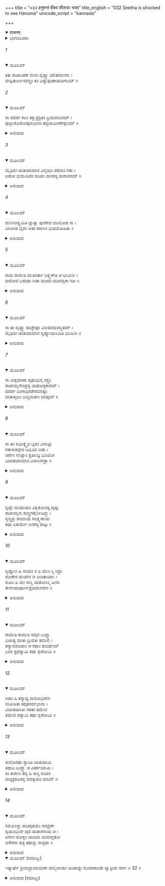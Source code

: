 +++
title = "०३२ हनुमन्तं वीक्ष्य सीतायाः भयम्"
title_english = "032 Seetha is shocked to see Hanuma"
unicode_script = "kannada"

+++
<details open><summary>वाचनम्</summary>

<div class="audioEmbed"  caption="श्रीराम-हरिसीताराममूर्ति-घनपाठिभ्यां वचनम्" src="https://archive.org/download/Ramayana-recitation-Sriram-harisItArAmamUrti-Ghanapaati-v2/Kanda_5/Kanda_5_SK-032-Seetha_is_shocked_to_see_Hanuma.mp3"></div>
</details>



<details><summary>ಭಾಗಸೂಚನಾ</summary>

ಸೀತಾದೇವಿಯ ತರ್ಕ - ವಿತರ್ಕಗಳು
</details>

###### 1


<details open><summary>ಮೂಲಮ್</summary>

ತತಃ ಶಾಖಾಂತರೇ ಲೀನಂ ದೃಷ್ಟ್ವಾ ಚಲಿತಮಾನಸಾ ।  
ವೇಷ್ಟಿತಾರ್ಜುನವಸ್ತ್ರಂ ತಂ ವಿದ್ಯುತ್ಸಂಘಾತಪಿಂಗಲಮ್ ॥
</details>

###### 2


<details open><summary>ಮೂಲಮ್</summary>

ಸಾ ದದರ್ಶ ಕಪಿಂ ತತ್ರ ಪ್ರಶ್ರಿತಂ ಪ್ರಿಯವಾದಿನಮ್ ।  
ಫುಲ್ಲಾಶೋಕೋತ್ಕರಾಭಾಸಂ ತಪ್ತಚಾಮೀಕರೇಕ್ಷಣಮ್ ॥
</details>

<details><summary>ಅನುವಾದ</summary>

ಅನಂತರ ಸೀತಾದೇವಿಯು ರೆಂಬೆಗಳ ಮಧ್ಯದಲ್ಲಿ ಅಡಗಿಕೊಂಡಿದ್ದ ಹನುಮಂತನನ್ನು ನೋಡಿದಳು. ಅವನು ಆಗ ಬಿಳುಪಾದ ವಸ್ತ್ರವನ್ನುಟ್ಟಿದ್ದನು. ಮಿಂಚಿನ ಸಮೂಹದಂತೆ ಪಿಂಗಳ ವರ್ಣದವನಾಗಿದ್ದನು. ವಿನಯಶೀಲನಾಗಿ ಪ್ರಿಯವಾದ ಮಾತುಗಳನ್ನಾಡುತ್ತಿದ್ದನು. ಪುಷ್ಪಭರಿತವಾದ ಅಶೋಕ ವೃಕ್ಷದಂತೆ ಶೋಭಾಯಮಾನವಾಗಿದ್ದನು. ಅವನ ಕಣ್ಣುಗಳು ಪುಟಕ್ಕೆ ಹಾಕಿದ ಚಿನ್ನದಂತೆ ಳಳಿಸುತ್ತಿದ್ದವು. ಅಂತಹ ಸುಂದರಕಾಯನಾದ ಹನುಮಂತನನ್ನು ನೋಡಿದೊಡನೆ ಸೀತಾದೇವಿಯ ಮನಸ್ಸಿನಲ್ಲಿ ಕುತೂಹಲವುಂಟಾಯಿತು.॥1-2॥
</details>

###### 3


<details open><summary>ಮೂಲಮ್</summary>

ಮೈಥಿಲೀ ಚಿಂತಯಾಮಾಸ ವಿಸ್ಮಯಂ ಪರಮಂ ಗತಾ ।  
ಅಹೋ ಭೀಮಮಿದಂ ರೂಪಂ ವಾನರಸ್ಯ ದುರಾಸದಮ್ ॥
</details>

<details><summary>ಅನುವಾದ</summary>

ಮತ್ತೆ ಮೈಥಿಲಿಯು ಮರದ ಮೇಲೆ ವಿನಯದಿಂದ ಕುಳಿತಿರುವ ಕಪಿವರವನ್ನು ನೋಡಿ, ಹೆಚ್ಚಾದ ಆಶ್ಚರ್ಯಪಟ್ಟು ಚಿಂತಿಸ ತೋಡಗಿದಳು.॥3॥
</details>

###### 4


<details open><summary>ಮೂಲಮ್</summary>

ದುರ್ನಿರೀಕ್ಷ್ಯಮಿತಿ ಜ್ಞಾತ್ವಾ ಪುನರೇವ ಮುಮೋಹ ಸಾ ।  
ವಿಲಲಾಪ ಭೃಶಂ ಸೀತಾ ಕರುಣಂ ಭಯಮೋಹಿತಾ ॥
</details>

<details><summary>ಅನುವಾದ</summary>

ಆಹಾ! ಈ ವಾನರನ ರೂಪವು ಎಷ್ಟು ಆಶ್ಚರ್ಯವಾಗಿದೆ. ಇದು ಭಯಂಕರವೂ, ಬಳಿಗೆ ಹೋಗಲೂ, ನೋಡಲೂ ಅಸಾಧ್ಯವಾಗಿದೆ. ಹೀಗೆ ಭಾವಿಸಿ ಸೀತಾದೇವಿಯು ಪುನಃ ಮೋಹಿತಳಾದಳು.॥4॥
</details>

###### 5


<details open><summary>ಮೂಲಮ್</summary>

ರಾಮ ರಾಮೇತಿ ದುಃಖಾರ್ತಾ ಲಕ್ಷ್ಮಣೇತಿ ಚ ಭಾಮಿನೀ ।  
ರುರೋದ ಬಹುಧಾ ಸೀತಾ ಮಂದಂ ಮಂದಸ್ವರಾ ಸತೀ ॥
</details>

<details><summary>ಅನುವಾದ</summary>

ಭಯಮೋಹಿತಳೂ, ದುಃಖಪೀಡಿತಳೂ ಆದ ಸೀತೆಯು ಅತಿದೀನಳಾಗಿ ರಾಮಾ! ರಾಮಾ!! ಲಕ್ಷ್ಮಣಾ! ಎಂದು ವಿಲಾಪಿಸ ತೊಡಗಿದಳು.॥5॥
</details>

###### 6


<details open><summary>ಮೂಲಮ್</summary>

ಸಾ ತಂ ದೃಷ್ಟ್ವಾ ಹರಿಶ್ರೇಷ್ಠಂ ವಿನೀತವದುಪಸ್ಥಿತಮ್ ।  
ಮೈಥಿಲೀ ಚಿಂತಯಾಮಾಸ ಸ್ವಪ್ನೋಯಽಮಿತಿ ಭಾಮಿನೀ ॥
</details>

<details><summary>ಅನುವಾದ</summary>

ಸಾಧ್ವಿಯಾದ ಸೀತೆಯು ಸಣ್ಣ ಸ್ವರದಿಂದ (ರಾಕ್ಷಸಿಯರು ಕೇಳದಂತೆ) ಮೆಲ್ಲಗೆ ಬಹಳವಾಗಿ ಅತ್ತಳು. ವಿನಮ್ರಮೂರ್ತಿಯಂತಿದ್ದ ಆ ಹರಿಶ್ರೇಷ್ಠನಾದ ಹನುಮಂತನನ್ನು ನೋಡಿ ‘ಇದೇನು ಸ್ವಪ್ನವಿರಬಹುದೇ?’ ಎಂದು ಚಿಂತಿಸತೊಡಗಿದಳು.॥6॥
</details>

###### 7


<details open><summary>ಮೂಲಮ್</summary>

ಸಾ ವೀಕ್ಷಮಾಣಾ ಪೃಥುಭುಗ್ನ ವಕ್ತ್ರಂ  
ಶಾಖಾಮೃಗೇಂದ್ರಸ್ಯ ಯಥೋಕ್ತಕಾರಮ್ ।  
ದದರ್ಶ ಪಿಂಗಾಧಿಪತೇರಮಾತ್ಯಂ  
ವಾತಾತ್ಮಜಂ ಬುದ್ಧಿಮತಾಂ ವರಿಷ್ಠಮ್ ॥
</details>

<details><summary>ಅನುವಾದ</summary>

ಅವಳು ಆ ಕಡೆ - ಈ ಕಡೆ ನೋಡಿ ದಪ್ಪವಾಗಿದ್ದು ವಕ್ರವಾದ ಮುಖವುಳ್ಳವನೂ, ಪಿಂಗಳ ಕಣ್ಣಿನ ಸುಗ್ರೀವನಿಗೆ ಮಂತ್ರಿಯೂ, ಆಜ್ಞಾನುವರ್ತಿಯೂ, ಅತ್ಯಂತ ಶ್ಲಾಘನೀಯನೂ, ಬುದ್ಧಿವಂತರಲ್ಲಿ ಶ್ರೇಷ್ಠನೂ, ವಾಯುಪುತ್ರನೂ ಆದ ಕಪಿಶ್ರೇಷ್ಠ ಹನುಮಂತನನ್ನು ಪುನಃ-ಪುನಃ ನೋಡಿದಳು.॥7॥
</details>

###### 8


<details open><summary>ಮೂಲಮ್</summary>

ಸಾ ತಂ ಸಮೀಕ್ಷ್ಯೈವ ಭೃಶಂ ವಿಸಂಜ್ಞಾ  
ಗತಾಸುಕಲ್ಪೇವ ಬಭೂವ ಸೀತಾ ।  
ಚಿರೇಣ ಸಂಜ್ಞಾಂ ಪ್ರತಿಲಭ್ಯ ಭೂಯೋ  
ವಿಚಿಂತಯಾಮಾಸ ವಿಶಾಲನೇತ್ರಾ ॥
</details>

<details><summary>ಅನುವಾದ</summary>

ನೋಡುತ್ತಿರುವಂತೆ ರಾವಣನೇ ಕಪಿರೂಪದಿಂದ ಬಂದಿರಬಹುದೆಂದು ಭಾವಿಸಿ ಮೂರ್ಛೆ ಹೊಂದಿ ಮೃತಪ್ರಾಯಳಾದಳು. ಸ್ವಲ್ಪ ಹೊತ್ತಿನಲ್ಲಿ ಎಚ್ಚರಗೊಂಡು ಮರಳಿ ಚಿಂತಿಸತೊಡಗಿದಳು.॥8॥
</details>

###### 9


<details open><summary>ಮೂಲಮ್</summary>

ಸ್ವಪ್ನೇ ಮಯಾಯಂ ವಿಕೃತೋಽದ್ಯ ದೃಷ್ಟಃ  
ಶಾಖಾಮೃಗಃ ಶಾಸ್ತ್ರಗಣೈರ್ನಿಷಿದ್ಧಃ ।  
ಸ್ವಸ್ತ್ಯಸ್ತು ರಾಮಾಯ ಸಲಕ್ಷ್ಮಣಾಯ  
ತಥಾ ಪಿತುರ್ಮೇ ಜನಕಸ್ಯ ರಾಜ್ಞಃ ॥
</details>

<details><summary>ಅನುವಾದ</summary>

ನಾನು ಕನಸಿನಲ್ಲಿ ವಿಕೃತಾಕಾರದಿಂದ ಇರುವ ಒಂದು ವಾನರನನ್ನು ನೋಡಿದೆ. ‘‘ಸ್ವಪ್ನದಲ್ಲಿ ವಾನರನನ್ನು ನೋಡುವುದು ಒಳೆಯದಲ್ಲ’’ ಎಂದು ಸ್ವಪ್ನಶಾಸ್ತ್ರದಲ್ಲಿ ಹೇಳಿದೆ. ಈ ದುಃಸ್ವಪ್ನದಿಂದ ಯಾರಿಗೆ ಆಪತ್ತು ಕಾದಿದೆಯೋ ತಿಳಿಯದು. ಶ್ರೀರಾಮನಿಗೆ, ಲಕ್ಷ್ಮಣನಿಗೆ, ನನ್ನ ತಂದೆಯಾದ ಜನಕನಿಗೆ, ನನಗೂ; ಹೀಗೆ ಯಾರಿಗೂ ಈ ಸ್ವಪ್ನ ಪ್ರಭಾವವು ತಟ್ಟದಿರಲಿ. ಎಲ್ಲರಿಗೆ ಮಂಗಳವೇ ಆಗಲೀ.॥9॥
</details>

###### 10


<details open><summary>ಮೂಲಮ್</summary>

ಸ್ವಪ್ನೋಽ ಹಿ ನಾಯಂ ನ ಹಿ ಮೇಽ ಸ್ತಿ ನಿದ್ರಾ  
ಶೋಕೇನ ದುಃಖೇನ ಚ ಪೀಡಿತಾಯಾಃ ।  
ಸುಖಂ ಹಿ ಮೇ ನಾಸ್ತಿ ಯತೋಽಸ್ಮಿ ಹೀನಾ  
ತೇನೇಂದುಪೂರ್ಣಪ್ರತಿಮಾನನೇನ ॥
</details>

<details><summary>ಅನುವಾದ</summary>

ಕ್ಷಣಕಾಲ ಯೋಚಿಸಿ ಸೀತೆಯು ಪುನಃ ಅಂದುಕೊಂಡಳು. ಇದು ಖಂಡಿತವಾಗಿ ಸ್ವಪ್ನವಲ್ಲ. ಏಕೆಂದರೆ ನಿದ್ದೆ ಬಂದರಲ್ಲವೇ ಕನಸು ಕಾಣುವುದು? ಶೋಕ-ದುಃಖಪೀಡಿತಳಾಗಿರುವ ನನಗೆ ನಿದ್ದೆ ಎಲ್ಲಿಂದ ಬಂತು? ಪೂರ್ಣೆಂದು ಸದೃಶವಾದ ಮುಖವುಳ್ಳ ಶ್ರೀರಾಮನಿಂದ ದೂರವಿರುವ ನನಗೆ ಸುಖವೂ ಇಲ್ಲ, ನಿದ್ದೆಯೂ ಇಲ್ಲ.॥10॥
</details>

###### 11


<details open><summary>ಮೂಲಮ್</summary>

ರಾಮೇತಿ ರಾಮೇತಿ ಸದೈವ ಬುದ್ಧ್ಯಾ  
ವಿಚಿಂತ್ಯ ವಾಚಾ ಬ್ರುವತೀ ತಮೇವ ।  
ತಸ್ಯಾನುರೂಪಾಂ ಚ ಕಥಾಂ ತಮರ್ಥಮ್  
ಏವಂ ಪ್ರಪಶ್ಯಾಮಿ ತಥಾ ಶೃಣೋಮಿ ॥
</details>

<details><summary>ಅನುವಾದ</summary>

ನಾನು ನಿರಂತರವೂ ಮನಸ್ಸಿನಲ್ಲೇ ಶ್ರೀರಾಮನನ್ನೇ ಸ್ಮರಿಸುತ್ತಾ ರಾಮಾ! ರಾಮಾ! ಎಂದು ಹೇಳುತ್ತಿದ್ದೇನೆ. ಆ ಕಾರಣದಿಂದ ಅದಕ್ಕನುರೂಪವಾಗಿ ನನಗೆ ಅವನ ಕಥೆಯೇ ಕೇಳಿ ಬರುತ್ತಿದೆ. ಅವನ ರೂಪವನ್ನೇ ನೋಡುತ್ತಿದ್ದೇನೆ.॥11॥
</details>

###### 12


<details open><summary>ಮೂಲಮ್</summary>

ಅಹಂ ಹಿ ತಸ್ಯಾದ್ಯ ಮನೋಭವೇನ  
ಸಂಪೀಡಿತಾ ತದ್ಗತಸರ್ವಭಾವಾ ।  
ವಿಚಿಂತಯಂತೀ ಸತತಂ ತಮೇವ  
ತಮೇವ ಪಶ್ಯಾಮಿ ತಥಾ ಶೃಣೋಮಿ ॥
</details>

<details><summary>ಅನುವಾದ</summary>

ನಾನು ಈಗ ಶ್ರೀರಾಮ ವಿರಹದಿಂದ ಬಾಧೆಪಡುತ್ತಿದ್ದೇನೆ. ನನ್ನ ಮನಸ್ಸಿನಲ್ಲಿ ಪೂರ್ಣವಾಗಿ ರಾಮನೇ ತುಂಬಿರುವನು. ಅನವರತವೂ ಅವನ ಕುರಿತೇ ಆಲೋಚಿಸುತ್ತಿದ್ದೇನೆ. ಅದರಿಂದಾಗಿ ‘‘ಭ್ರಮರ ಕೀಟನ್ಯಾಯ’’ದಂತೆ ನಾನು ಅವನ ರೂಪವನ್ನೇ ನೋಡುತ್ತಿದ್ದೇನೆ. ಅವನ ಕಥೆಯನ್ನೇ ಕೇಳುತ್ತಿದ್ದೇನೆ.॥12॥
</details>

###### 13


<details open><summary>ಮೂಲಮ್</summary>

ಮನೋರಥಃ ಸ್ಯಾದಿತಿ ಚಿಂತಯಾಮಿ  
ತಥಾಪಿ ಬುದ್ಧ್ಯಾ ಚ ವಿತರ್ಕಯಾಮಿ ।  
ಕಿಂ ಕಾರಣಂ ತಸ್ಯ ಹಿ ನಾಸ್ತಿ ರೂಪಂ  
ಸುವ್ಯಕ್ತರೂಪಶ್ಚ ವದತ್ಯಯಂ ಮಾಮ್ ॥
</details>

<details><summary>ಅನುವಾದ</summary>

ಬಹುಶಃ ಇದು ನನ್ನ ಮನೋರಥವೇ ಆಗಿರಬಹುದು. ಚೆನ್ನಾಗಿ ತರ್ಕಿಸಿ ನೋಡಿದರೆ ಇದು ಮನೋರಥವು ಆಗಲಾರದು. ಏಕೆಂದರೆ ಮನೋರಥಗಳಿಗೆ ರೂಪವೇ ಇರುವುದಿಲ್ಲವಲ್ಲ! ಈ ವಾನರನು ಸ್ಪಷ್ಟವಾದ ರೂಪದಿಂದ ನನಗೆ ಪ್ರತ್ಯಕ್ಷವಾಗಿ ಕಂಡುಬರುತ್ತಿದ್ದಾನೆ. ಅವನೇ ಮಾತಾಡಿರಬಹುದು.॥13॥
</details>

###### 14


<details open><summary>ಮೂಲಮ್</summary>

ನಮೋಽಸ್ತು ವಾಚಸ್ಪತಯೇ ಸವಜ್ರಿಣೇ  
ಸ್ವಯಂಭುವೇ ಚೈವ ಹುತಾಶನಾಯ ಚ ।  
ಅನೇನ ಚೋಕ್ತಂ ಯದಿದಂ ಮಮಾಗ್ರತೋ  
ವನೌಕಸಾ ತಚ್ಚ ತಥಾಸ್ತು ನಾನ್ಯಥಾ ॥
</details>

<details><summary>ಅನುವಾದ</summary>

ವಜ್ರಸಹಿತನಾದ ಇಂದ್ರನಿಗೆ ವಂದನೆ. ಬೃಹಸ್ಪತಿಗೆ ನಮಸ್ಕಾರಗಳು. ಬ್ರಹ್ಮದೇವರಿಗೆ ವಂದನೆಗಳು. ಅಗ್ನಿದೇವರಿಗೆ ಪ್ರಣಾಮಗಳು. ವನಚರನಾದ ಈ ಕಪೀಶ್ವರನು ಈಗ ಹೇಳಿದ ಮಾತುಗಳು ಸತ್ಯವಾಗಲೀ. ಸುಳ್ಳಾಗುವುದು ಬೇಡ. (ಈ ಸಂದೇಶ ವಾಹಕನಾದ ಕಪೀಶ್ವರನು ಶ್ರೀರಾಮನ ಪಕ್ಷದವನೇ ಆಗಿರಬೇಕು. ರಾವಣನ ಪಕ್ಷದವನಲ್ಲ.)॥14॥
</details>

<details open><summary>ಮೂಲಮ್ (ಸಮಾಪ್ತಿಃ)</summary>

ಇತ್ಯಾರ್ಷೇ ಶ್ರೀಮದ್ರಾಮಾಯಣೇ ವಾಲ್ಮೀಕೀಯೇ ಆದಿಕಾವ್ಯೇ ಸುಂದರಕಾಂಡೇ ದ್ವಾತ್ರಿಂಶಃ ಸರ್ಗಃ ॥ 32 ॥
</details>

<details><summary>ಅನುವಾದ (ಸಮಾಪ್ತಿಃ)</summary>

ಮಹರ್ಷಿವಾಲ್ಮೀಕಿ ವಿರಚಿತ ಆದಿಕಾವ್ಯವಾದ ಶ್ರೀಮದ್ರಾಮಾಯಣದ ಸುಂದರಕಾಂಡದಲ್ಲಿ ಮೂವತ್ತೆರಡನೆಯ ಸರ್ಗವು ಮುಗಿಯಿತು.
</details>
